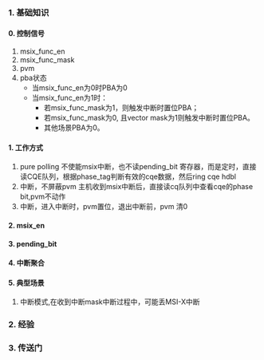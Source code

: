 ### 1. 基础知识
#### 0. 控制信号
1. msix_func_en
2. msix_func_mask
3. pvm
4. pba状态
   - 当msix_func_en为0时PBA为0       
   - 当msix_func_en为1时：
     - 若msix_func_mask为1，则触发中断时置位PBA；
     - 若msix_func_mask为0, 且vector mask为1则触发中断时置位PBA。
     - 其他场景PBA为0。

#### 1. 工作方式
1. pure polling
   不使能msix中断，也不读pending_bit 寄存器，而是定时，直接读CQE队列，根据phase_tag判断有效的cqe数据，然后ring cqe hdbl
2. 中断，不屏蔽pvm
   主机收到msix中断后，直接读cq队列中查看cqe的phase bit,pvm不动作
3. 中断，进入中断时，pvm置位，退出中断前，pvm 清0 
#### 2. msix_en
#### 3. pending_bit

#### 4. 中断聚合
#### 5. 典型场景
1. 中断模式,在收到中断mask中断过程中，可能丢MSI-X中断

### 2. 经验
### 3. 传送门